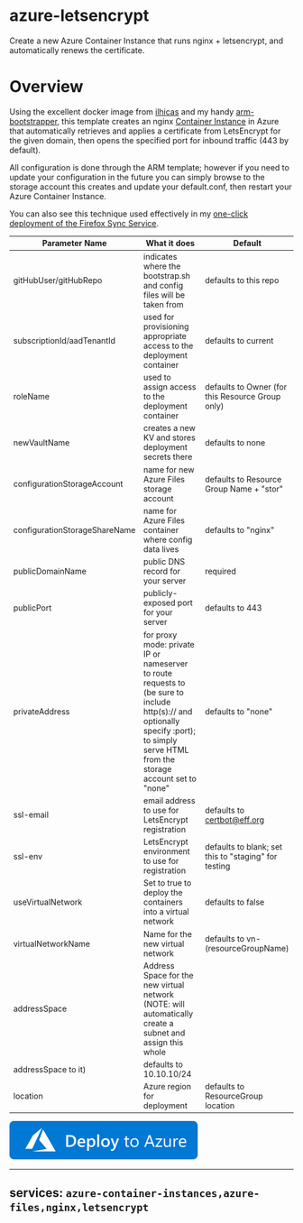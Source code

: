# azure-letsencrypt
Create a new Azure Container Instance that runs nginx + letsencrypt, and automatically renews the certificate.

# Overview

Using the excellent docker image from [ilhicas](https://github.com/Ilhicas/nginx-letsencrypt) and my handy [arm-bootstrapper](https://github.com/tescales/azure-bootstrapper-arm), this template creates an nginx [Container Instance](https://docs.microsoft.com/en-us/azure/container-instances/) in Azure that automatically retrieves and applies a certificate from LetsEncrypt for the given domain, then opens the specified port for inbound traffic (443 by default).

All configuration is done through the ARM template; however if you need to update your configuration in the future you can simply browse to the storage account this creates and update your default.conf, then restart your Azure Container Instance.

You can also see this technique used effectively in my [one-click deployment of the Firefox Sync Service](https://github.com/tescales/ffoxsync).


| Parameter Name    | What it does   | Default |
| --- | --- | --- |
| gitHubUser/gitHubRepo    | indicates where the bootstrap.sh and config files will be taken from |  defaults to this repo |
| subscriptionId/aadTenantId | used for provisioning appropriate access to the deployment container | defaults to current |
| roleName   | used to assign access to the deployment container  | defaults to Owner (for this Resource Group only) |
| newVaultName | creates a new KV and stores deployment secrets there | defaults to none |
| configurationStorageAccount | name for new Azure Files storage account | defaults to Resource Group Name + "stor" |
| configurationStorageShareName | name for Azure Files container where config data lives | defaults to "nginx" |
| publicDomainName | public DNS record for your server | required |
| publicPort | publicly-exposed port for your server | defaults to 443 |
| privateAddress | for proxy mode: private IP or nameserver to route requests to (be sure to include http(s):// and optionally specify :port); to simply serve HTML from the storage account set to "none" | defaults to "none"  |
| ssl-email | email address to use for LetsEncrypt registration | defaults to certbot@eff.org |
| ssl-env | LetsEncrypt environment to use for registration | defaults to blank; set this to "staging" for testing |
| useVirtualNetwork | Set to true to deploy the containers into a virtual network | defaults to false |
| virtualNetworkName | Name for the new virtual network | defaults to vn-(resourceGroupName) |
| addressSpace | Address Space for the new virtual network (NOTE: will automatically create a subnet and assign this whole 
addressSpace to it) | defaults to 10.10.10/24 |
| location | Azure region for deployment | defaults to ResourceGroup location |

<a href="https://portal.azure.com/#create/Microsoft.Template/uri/https%3A%2F%2Fraw.githubusercontent.com%2Ftescales%2Fazure-letsencrypt%2Fmaster%2Fazuredeploy.json" target="_blank">
    <img src="https://raw.githubusercontent.com/Azure/azure-quickstart-templates/master/1-CONTRIBUTION-GUIDE/images/deploytoazure.svg?sanitize=true"/>
</a>

----
services: `azure-container-instances,azure-files,nginx,letsencrypt`
----


